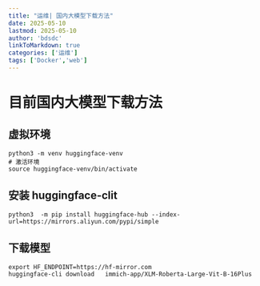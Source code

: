 ```yaml
---
title: "运维| 国内大模型下载方法"
date: 2025-05-10
lastmod: 2025-05-10
author: 'bdsdc'
linkToMarkdown: true
categories: ['运维']
tags: ['Docker','web']
---
```


# 目前国内大模型下载方法

## 虚拟环境
```
python3 -m venv huggingface-venv
# 激活环境
source huggingface-venv/bin/activate
```

## 安装 huggingface-clit 

```
python3  -m pip install huggingface-hub --index-url=https://mirrors.aliyun.com/pypi/simple
```

## 下载模型
```
export HF_ENDPOINT=https://hf-mirror.com
huggingface-cli download   immich-app/XLM-Roberta-Large-Vit-B-16Plus
```


